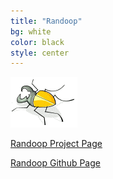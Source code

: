 ```yaml
---
title: "Randoop"
bg: white
color: black
style: center
---
```


<img src="img/randoop-logo.png" alt="Randoop bug">

[Randoop Project Page](http://randoop.github.io/randoop/)

[Randoop Github Page](https://github.com/randoop/randoop)
